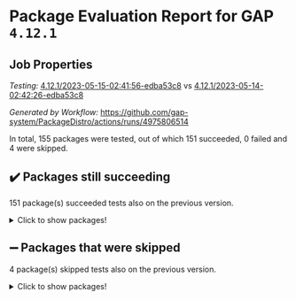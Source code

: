 # Package Evaluation Report for GAP `4.12.1`

## Job Properties

*Testing:* [4.12.1/2023-05-15-02:41:56-edba53c8](https://github.com/gap-system/PackageDistro/blob/data/reports/4.12.1/2023-05-15-02:41:56-edba53c8) vs [4.12.1/2023-05-14-02:42:26-edba53c8](https://github.com/gap-system/PackageDistro/blob/data/reports/4.12.1/2023-05-14-02:42:26-edba53c8)

*Generated by Workflow:* https://github.com/gap-system/PackageDistro/actions/runs/4975806514

In total, 155 packages were tested, out of which 151 succeeded, 0 failed and 4 were skipped.

## :heavy_check_mark: Packages still succeeding

151 package(s) succeeded tests also on the previous version.
<details><summary>Click to show packages!</summary>

- 4ti2interface 2023.02-04 [(success)](https://github.com/gap-system/PackageDistro/actions/runs/4975806514/jobs/8903443080)
- ace 5.6.2 [(success)](https://github.com/gap-system/PackageDistro/actions/runs/4975806514/jobs/8903443127)
- aclib 1.3.2 [(success)](https://github.com/gap-system/PackageDistro/actions/runs/4975806514/jobs/8903443176)
- agt 0.3.1 [(success)](https://github.com/gap-system/PackageDistro/actions/runs/4975806514/jobs/8903443237)
- alnuth 3.2.1 [(success)](https://github.com/gap-system/PackageDistro/actions/runs/4975806514/jobs/8903443288)
- anupq 3.3.0 [(success)](https://github.com/gap-system/PackageDistro/actions/runs/4975806514/jobs/8903443350)
- atlasrep 2.1.6 [(success)](https://github.com/gap-system/PackageDistro/actions/runs/4975806514/jobs/8903443424)
- autodoc 2022.10.20 [(success)](https://github.com/gap-system/PackageDistro/actions/runs/4975806514/jobs/8903443488)
- automata 1.15 [(success)](https://github.com/gap-system/PackageDistro/actions/runs/4975806514/jobs/8903443548)
- automgrp 1.3.2 [(success)](https://github.com/gap-system/PackageDistro/actions/runs/4975806514/jobs/8903443609)
- autpgrp 1.11 [(success)](https://github.com/gap-system/PackageDistro/actions/runs/4975806514/jobs/8903443659)
- cap 2023.05-04 [(success)](https://github.com/gap-system/PackageDistro/actions/runs/4975806514/jobs/8903443719)
- caratinterface 2.3.5 [(success)](https://github.com/gap-system/PackageDistro/actions/runs/4975806514/jobs/8903443789)
- cddinterface 2022.11.01 [(success)](https://github.com/gap-system/PackageDistro/actions/runs/4975806514/jobs/8903443839)
- circle 1.6.6 [(success)](https://github.com/gap-system/PackageDistro/actions/runs/4975806514/jobs/8903443917)
- classicpres 1.22 [(success)](https://github.com/gap-system/PackageDistro/actions/runs/4975806514/jobs/8903443988)
- cohomolo 1.6.11 [(success)](https://github.com/gap-system/PackageDistro/actions/runs/4975806514/jobs/8903444067)
- congruence 1.2.5 [(success)](https://github.com/gap-system/PackageDistro/actions/runs/4975806514/jobs/8903444152)
- corelg 1.56 [(success)](https://github.com/gap-system/PackageDistro/actions/runs/4975806514/jobs/8903444228)
- crime 1.6 [(success)](https://github.com/gap-system/PackageDistro/actions/runs/4975806514/jobs/8903444300)
- crisp 1.4.6 [(success)](https://github.com/gap-system/PackageDistro/actions/runs/4975806514/jobs/8903444380)
- crypting 0.10.4 [(success)](https://github.com/gap-system/PackageDistro/actions/runs/4975806514/jobs/8903444443)
- cryst 4.1.26 [(success)](https://github.com/gap-system/PackageDistro/actions/runs/4975806514/jobs/8903444503)
- crystcat 1.1.10 [(success)](https://github.com/gap-system/PackageDistro/actions/runs/4975806514/jobs/8903444574)
- ctbllib 1.3.5 [(success)](https://github.com/gap-system/PackageDistro/actions/runs/4975806514/jobs/8903444655)
- cubefree 1.19 [(success)](https://github.com/gap-system/PackageDistro/actions/runs/4975806514/jobs/8903444738)
- curlinterface 2.3.1 [(success)](https://github.com/gap-system/PackageDistro/actions/runs/4975806514/jobs/8903444813)
- cvec 2.8.1 [(success)](https://github.com/gap-system/PackageDistro/actions/runs/4975806514/jobs/8903444896)
- datastructures 0.3.0 [(success)](https://github.com/gap-system/PackageDistro/actions/runs/4975806514/jobs/8903444974)
- deepthought 1.0.6 [(success)](https://github.com/gap-system/PackageDistro/actions/runs/4975806514/jobs/8903445034)
- design 1.8 [(success)](https://github.com/gap-system/PackageDistro/actions/runs/4975806514/jobs/8903445110)
- difsets 2.3.1 [(success)](https://github.com/gap-system/PackageDistro/actions/runs/4975806514/jobs/8903445194)
- digraphs 1.6.2 [(success)](https://github.com/gap-system/PackageDistro/actions/runs/4975806514/jobs/8903445266)
- edim 1.3.7 [(success)](https://github.com/gap-system/PackageDistro/actions/runs/4975806514/jobs/8903445340)
- example 4.3.4 [(success)](https://github.com/gap-system/PackageDistro/actions/runs/4975806514/jobs/8903445406)
- examplesforhomalg 2023.02-04 [(success)](https://github.com/gap-system/PackageDistro/actions/runs/4975806514/jobs/8903445464)
- factint 1.6.3 [(success)](https://github.com/gap-system/PackageDistro/actions/runs/4975806514/jobs/8903445528)
- ferret 1.0.9 [(success)](https://github.com/gap-system/PackageDistro/actions/runs/4975806514/jobs/8903445604)
- fga 1.5.0 [(success)](https://github.com/gap-system/PackageDistro/actions/runs/4975806514/jobs/8903445680)
- fining 1.5.5 [(success)](https://github.com/gap-system/PackageDistro/actions/runs/4975806514/jobs/8903445763)
- float 1.0.3 [(success)](https://github.com/gap-system/PackageDistro/actions/runs/4975806514/jobs/8903445860)
- format 1.4.3 [(success)](https://github.com/gap-system/PackageDistro/actions/runs/4975806514/jobs/8903445941)
- forms 1.2.9 [(success)](https://github.com/gap-system/PackageDistro/actions/runs/4975806514/jobs/8903446033)
- fplsa 1.2.6 [(success)](https://github.com/gap-system/PackageDistro/actions/runs/4975806514/jobs/8903446118)
- fr 2.4.12 [(success)](https://github.com/gap-system/PackageDistro/actions/runs/4975806514/jobs/8903446217)
- francy 2.0.3 [(success)](https://github.com/gap-system/PackageDistro/actions/runs/4975806514/jobs/8903446322)
- fwtree 1.3 [(success)](https://github.com/gap-system/PackageDistro/actions/runs/4975806514/jobs/8903446421)
- gapdoc 1.6.6 [(success)](https://github.com/gap-system/PackageDistro/actions/runs/4975806514/jobs/8903446511)
- gauss 2023.02-04 [(success)](https://github.com/gap-system/PackageDistro/actions/runs/4975806514/jobs/8903446619)
- gaussforhomalg 2023.02-04 [(success)](https://github.com/gap-system/PackageDistro/actions/runs/4975806514/jobs/8903446742)
- gbnp 1.0.5 [(success)](https://github.com/gap-system/PackageDistro/actions/runs/4975806514/jobs/8903446839)
- generalizedmorphismsforcap 2023.03-01 [(success)](https://github.com/gap-system/PackageDistro/actions/runs/4975806514/jobs/8903446940)
- genss 1.6.8 [(success)](https://github.com/gap-system/PackageDistro/actions/runs/4975806514/jobs/8903447049)
- gradedmodules 2023.02-04 [(success)](https://github.com/gap-system/PackageDistro/actions/runs/4975806514/jobs/8903447164)
- gradedringforhomalg 2023.02-04 [(success)](https://github.com/gap-system/PackageDistro/actions/runs/4975806514/jobs/8903447273)
- grape 4.9.0 [(success)](https://github.com/gap-system/PackageDistro/actions/runs/4975806514/jobs/8903447406)
- groupoids 1.73 [(success)](https://github.com/gap-system/PackageDistro/actions/runs/4975806514/jobs/8903447515)
- grpconst 2.6.4 [(success)](https://github.com/gap-system/PackageDistro/actions/runs/4975806514/jobs/8903447649)
- guarana 0.96.3 [(success)](https://github.com/gap-system/PackageDistro/actions/runs/4975806514/jobs/8903447764)
- guava 3.18 [(success)](https://github.com/gap-system/PackageDistro/actions/runs/4975806514/jobs/8903447890)
- hap 1.55 [(success)](https://github.com/gap-system/PackageDistro/actions/runs/4975806514/jobs/8903448010)
- hapcryst 0.1.15 [(success)](https://github.com/gap-system/PackageDistro/actions/runs/4975806514/jobs/8903448131)
- hecke 1.5.3 [(success)](https://github.com/gap-system/PackageDistro/actions/runs/4975806514/jobs/8903448267)
- help 3.5 [(success)](https://github.com/gap-system/PackageDistro/actions/runs/4975806514/jobs/8903448362)
- homalg 2023.02-05 [(success)](https://github.com/gap-system/PackageDistro/actions/runs/4975806514/jobs/8903448473)
- homalgtocas 2023.02-04 [(success)](https://github.com/gap-system/PackageDistro/actions/runs/4975806514/jobs/8903448598)
- idrel 2.45 [(success)](https://github.com/gap-system/PackageDistro/actions/runs/4975806514/jobs/8903448746)
- images 1.3.1 [(success)](https://github.com/gap-system/PackageDistro/actions/runs/4975806514/jobs/8903448848)
- intpic 0.3.0 [(success)](https://github.com/gap-system/PackageDistro/actions/runs/4975806514/jobs/8903448947)
- io 4.8.1 [(success)](https://github.com/gap-system/PackageDistro/actions/runs/4975806514/jobs/8903449044)
- io_forhomalg 2023.02-04 [(success)](https://github.com/gap-system/PackageDistro/actions/runs/4975806514/jobs/8903449179)
- irredsol 1.4.4 [(success)](https://github.com/gap-system/PackageDistro/actions/runs/4975806514/jobs/8903449290)
- json 2.1.1 [(success)](https://github.com/gap-system/PackageDistro/actions/runs/4975806514/jobs/8903449388)
- jupyterkernel 1.5.0 [(success)](https://github.com/gap-system/PackageDistro/actions/runs/4975806514/jobs/8903449495)
- jupyterviz 1.5.6 [(success)](https://github.com/gap-system/PackageDistro/actions/runs/4975806514/jobs/8903449585)
- kan 1.35 [(success)](https://github.com/gap-system/PackageDistro/actions/runs/4975806514/jobs/8903449708)
- kbmag 1.5.11 [(success)](https://github.com/gap-system/PackageDistro/actions/runs/4975806514/jobs/8903449812)
- laguna 3.9.6 [(success)](https://github.com/gap-system/PackageDistro/actions/runs/4975806514/jobs/8903449910)
- liealgdb 2.2.1 [(success)](https://github.com/gap-system/PackageDistro/actions/runs/4975806514/jobs/8903450050)
- liepring 2.8 [(success)](https://github.com/gap-system/PackageDistro/actions/runs/4975806514/jobs/8903450189)
- liering 2.4.2 [(success)](https://github.com/gap-system/PackageDistro/actions/runs/4975806514/jobs/8903450299)
- linearalgebraforcap 2023.05-02 [(success)](https://github.com/gap-system/PackageDistro/actions/runs/4975806514/jobs/8903450422)
- localizeringforhomalg 2023.02-04 [(success)](https://github.com/gap-system/PackageDistro/actions/runs/4975806514/jobs/8903450542)
- loops 3.4.3 [(success)](https://github.com/gap-system/PackageDistro/actions/runs/4975806514/jobs/8903450658)
- lpres 1.0.3 [(success)](https://github.com/gap-system/PackageDistro/actions/runs/4975806514/jobs/8903450764)
- majoranaalgebras 1.5.1 [(success)](https://github.com/gap-system/PackageDistro/actions/runs/4975806514/jobs/8903450873)
- mapclass 1.4.6 [(success)](https://github.com/gap-system/PackageDistro/actions/runs/4975806514/jobs/8903450962)
- matgrp 0.70 [(success)](https://github.com/gap-system/PackageDistro/actions/runs/4975806514/jobs/8903451050)
- matricesforhomalg 2023.02-04 [(success)](https://github.com/gap-system/PackageDistro/actions/runs/4975806514/jobs/8903451131)
- modisom 2.5.4 [(success)](https://github.com/gap-system/PackageDistro/actions/runs/4975806514/jobs/8903451213)
- modulepresentationsforcap 2023.05-01 [(success)](https://github.com/gap-system/PackageDistro/actions/runs/4975806514/jobs/8903451289)
- modules 2023.02-04 [(success)](https://github.com/gap-system/PackageDistro/actions/runs/4975806514/jobs/8903451373)
- monoidalcategories 2023.04-01 [(success)](https://github.com/gap-system/PackageDistro/actions/runs/4975806514/jobs/8903451453)
- nconvex 2022.09-01 [(success)](https://github.com/gap-system/PackageDistro/actions/runs/4975806514/jobs/8903451541)
- nilmat 1.4.2 [(success)](https://github.com/gap-system/PackageDistro/actions/runs/4975806514/jobs/8903451629)
- nock 1.5 [(success)](https://github.com/gap-system/PackageDistro/actions/runs/4975806514/jobs/8903451702)
- normalizinterface 1.3.5 [(success)](https://github.com/gap-system/PackageDistro/actions/runs/4975806514/jobs/8903451789)
- nq 2.5.10 [(success)](https://github.com/gap-system/PackageDistro/actions/runs/4975806514/jobs/8903451856)
- numericalsgps 1.3.1 [(success)](https://github.com/gap-system/PackageDistro/actions/runs/4975806514/jobs/8903451927)
- openmath 11.5.3 [(success)](https://github.com/gap-system/PackageDistro/actions/runs/4975806514/jobs/8903451991)
- orb 4.9.0 [(success)](https://github.com/gap-system/PackageDistro/actions/runs/4975806514/jobs/8903452065)
- packagemanager 1.4.1 [(success)](https://github.com/gap-system/PackageDistro/actions/runs/4975806514/jobs/8903452110)
- patternclass 2.4.3 [(success)](https://github.com/gap-system/PackageDistro/actions/runs/4975806514/jobs/8903452157)
- permut 2.0.4 [(success)](https://github.com/gap-system/PackageDistro/actions/runs/4975806514/jobs/8903452213)
- polenta 1.3.10 [(success)](https://github.com/gap-system/PackageDistro/actions/runs/4975806514/jobs/8903452264)
- polymaking 0.8.6 [(success)](https://github.com/gap-system/PackageDistro/actions/runs/4975806514/jobs/8903452303)
- primgrp 3.4.4 [(success)](https://github.com/gap-system/PackageDistro/actions/runs/4975806514/jobs/8903452348)
- profiling 2.5.2 [(success)](https://github.com/gap-system/PackageDistro/actions/runs/4975806514/jobs/8903452406)
- qpa 1.34 [(success)](https://github.com/gap-system/PackageDistro/actions/runs/4975806514/jobs/8903452465)
- quagroup 1.8.3 [(success)](https://github.com/gap-system/PackageDistro/actions/runs/4975806514/jobs/8903452509)
- radiroot 2.9 [(success)](https://github.com/gap-system/PackageDistro/actions/runs/4975806514/jobs/8903452562)
- rcwa 4.7.1 [(success)](https://github.com/gap-system/PackageDistro/actions/runs/4975806514/jobs/8903452613)
- rds 1.8 [(success)](https://github.com/gap-system/PackageDistro/actions/runs/4975806514/jobs/8903452667)
- recog 1.4.2 [(success)](https://github.com/gap-system/PackageDistro/actions/runs/4975806514/jobs/8903452720)
- repndecomp 1.3.0 [(success)](https://github.com/gap-system/PackageDistro/actions/runs/4975806514/jobs/8903452779)
- repsn 3.1.1 [(success)](https://github.com/gap-system/PackageDistro/actions/runs/4975806514/jobs/8903452824)
- resclasses 4.7.3 [(success)](https://github.com/gap-system/PackageDistro/actions/runs/4975806514/jobs/8903452893)
- ringsforhomalg 2023.02-05 [(success)](https://github.com/gap-system/PackageDistro/actions/runs/4975806514/jobs/8903452943)
- sco 2023.02-04 [(success)](https://github.com/gap-system/PackageDistro/actions/runs/4975806514/jobs/8903453003)
- scscp 2.4.1 [(success)](https://github.com/gap-system/PackageDistro/actions/runs/4975806514/jobs/8903453049)
- semigroups 5.2.1 [(success)](https://github.com/gap-system/PackageDistro/actions/runs/4975806514/jobs/8903453094)
- sglppow 2.3 [(success)](https://github.com/gap-system/PackageDistro/actions/runs/4975806514/jobs/8903453136)
- sgpviz 0.999.5 [(success)](https://github.com/gap-system/PackageDistro/actions/runs/4975806514/jobs/8903453200)
- simpcomp 2.1.14 [(success)](https://github.com/gap-system/PackageDistro/actions/runs/4975806514/jobs/8903453252)
- singular 2023.02.09 [(success)](https://github.com/gap-system/PackageDistro/actions/runs/4975806514/jobs/8903453316)
- sl2reps 1.1 [(success)](https://github.com/gap-system/PackageDistro/actions/runs/4975806514/jobs/8903453374)
- sla 1.5.3 [(success)](https://github.com/gap-system/PackageDistro/actions/runs/4975806514/jobs/8903453421)
- smallgrp 1.5.2 [(success)](https://github.com/gap-system/PackageDistro/actions/runs/4975806514/jobs/8903453474)
- smallsemi 0.6.13 [(success)](https://github.com/gap-system/PackageDistro/actions/runs/4975806514/jobs/8903453531)
- sonata 2.9.6 [(success)](https://github.com/gap-system/PackageDistro/actions/runs/4975806514/jobs/8903453580)
- sophus 1.27 [(success)](https://github.com/gap-system/PackageDistro/actions/runs/4975806514/jobs/8903453631)
- spinsym 1.5.2 [(success)](https://github.com/gap-system/PackageDistro/actions/runs/4975806514/jobs/8903453688)
- standardff 0.9.4 [(success)](https://github.com/gap-system/PackageDistro/actions/runs/4975806514/jobs/8903453743)
- symbcompcc 1.3.2 [(success)](https://github.com/gap-system/PackageDistro/actions/runs/4975806514/jobs/8903453796)
- thelma 1.3 [(success)](https://github.com/gap-system/PackageDistro/actions/runs/4975806514/jobs/8903453854)
- tomlib 1.2.9 [(success)](https://github.com/gap-system/PackageDistro/actions/runs/4975806514/jobs/8903453929)
- toolsforhomalg 2023.03-01 [(success)](https://github.com/gap-system/PackageDistro/actions/runs/4975806514/jobs/8903453998)
- toric 1.9.5 [(success)](https://github.com/gap-system/PackageDistro/actions/runs/4975806514/jobs/8903454083)
- toricvarieties 2022.07.13 [(success)](https://github.com/gap-system/PackageDistro/actions/runs/4975806514/jobs/8903454156)
- transgrp 3.6.4 [(success)](https://github.com/gap-system/PackageDistro/actions/runs/4975806514/jobs/8903454220)
- ugaly 4.0.3 [(success)](https://github.com/gap-system/PackageDistro/actions/runs/4975806514/jobs/8903454286)
- unipot 1.5 [(success)](https://github.com/gap-system/PackageDistro/actions/runs/4975806514/jobs/8903454354)
- unitlib 4.2.0 [(success)](https://github.com/gap-system/PackageDistro/actions/runs/4975806514/jobs/8903454416)
- utils 0.82 [(success)](https://github.com/gap-system/PackageDistro/actions/runs/4975806514/jobs/8903454481)
- uuid 0.7 [(success)](https://github.com/gap-system/PackageDistro/actions/runs/4975806514/jobs/8903454556)
- walrus 0.9991 [(success)](https://github.com/gap-system/PackageDistro/actions/runs/4975806514/jobs/8903454606)
- wedderga 4.10.3 [(success)](https://github.com/gap-system/PackageDistro/actions/runs/4975806514/jobs/8903454674)
- xmod 2.91 [(success)](https://github.com/gap-system/PackageDistro/actions/runs/4975806514/jobs/8903454742)
- xmodalg 1.23 [(success)](https://github.com/gap-system/PackageDistro/actions/runs/4975806514/jobs/8903454824)
- yangbaxter 0.10.3 [(success)](https://github.com/gap-system/PackageDistro/actions/runs/4975806514/jobs/8903454889)
- zeromqinterface 0.14 [(success)](https://github.com/gap-system/PackageDistro/actions/runs/4975806514/jobs/8903454964)
</details>

## :heavy_minus_sign: Packages that were skipped

4 package(s) skipped tests also on the previous version.
<details><summary>Click to show packages!</summary>

- browse 1.8.21 [(skipped)](https://github.com/gap-system/PackageDistro/actions/runs/4975806514/jobs/8903306094)
- itc 1.5.1 [(skipped)](https://github.com/gap-system/PackageDistro/actions/runs/4975806514/jobs/8903306094)
- polycyclic 2.16 [(skipped)](https://github.com/gap-system/PackageDistro/actions/runs/4975806514/jobs/8903306094)
- xgap 4.31 [(skipped)](https://github.com/gap-system/PackageDistro/actions/runs/4975806514/jobs/8903306094)
</details>

